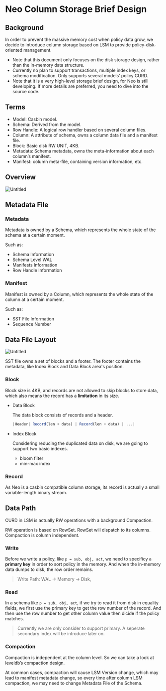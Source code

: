 # Neo Column Storage Brief Design

## Background

In order to prevent the massive memory cost when policy data grow, we decide to introduce column storage based on LSM to provide policy-disk-oriented management.

- Note that this document only focuses on the disk storage design, rather than the in-memory data structure.
- Currently no plan to support transactions, multiple index keys, or schema modification. Only supports several models’ policy CURD.
- Note that it is a very high-level storage brief design, for Neo is still developing. If more details are preferred, you need to dive into the source code.

## Terms

- Model: Casbin model.
- Schema: Derived from the model.
- Row Handle: A logical row handler based on several column files.
- Column: A attribute of schema, owns a column data file and a manifest file.
- Block: Basic disk RW UNIT, 4KB.
- Metadata: Schema metadata, owns the meta-information about each column’s manifest.
- Manifest: column meta-file, containing version information, etc.

## Overview

![Untitled](Neo%20Column%20Storage%20Brief%20Design%207d70dbd4a8484ff4bdd159fd60d7b419/Untitled.png)

## Metadata File

### Metadata

Metadata is owned by a Schema, which represents the whole state of the schema at a certain moment.

Such as:

- Schema Information
- Schema Level WAL
- Manifests Information
- Row Handle Information

### Manifest

Manifest is owned by a Column, which represents the whole state of the column at a certain moment.

Such as:

- SST File Information
- Sequence Number

## Data File Layout

![Untitled](Neo%20Column%20Storage%20Brief%20Design%207d70dbd4a8484ff4bdd159fd60d7b419/Untitled%201.png)

SST file owns a set of blocks and a footer. The footer contains the metadata, like Index Block and Data Block area's position.

### Block

Block size is 4KB, and records are not allowed to skip blocks to store data, which also means the record has a **limitation** in its size.

- Data Block

  The data block consists of records and a header. 

  ```jsx
  |Header| Record(len + data) | Record(len + data) | ...|
  ```

- Index Block

  Considering reducing the duplicated data on disk, we are going to support two basic indexes.

  - bloom filter
  - min-max index

### Record

As Neo is a casbin compatible column storage, its record is actually a small variable-length binary stream.

## Data Path

CURD in LSM is actually RW operations with a background Compaction.

RW operation is based on RowSet. RowSet will dispatch to its columns. Compaction is column independent.

### Write

Before we write a policy, like `p = sub, obj, act`, we need to specificy a **primary key** in order to sort policy in the memory. And when the in-memory data dumps to disk, the row order remains.

> Write Path:  WAL → Memory → Disk,

### Read

In a schema like `p = sub, obj, act`, if we try to read it from disk in equality fields, we first use the primary key to get the row number of the record. And then use the row number to get other column value then dicide if the policy matches.

> Currently we are only consider to support primary. A seperate secondary index will be introduce later on.

### Compaction

Compaction is independent at the column level. So we can take a look at leveldb’s compaction design.

At common cases, compaction will cause LSM Version change, which may lead to manifest metadata change, so every time after column LSM compaction, we may need to change Metadata File of the Schema.
